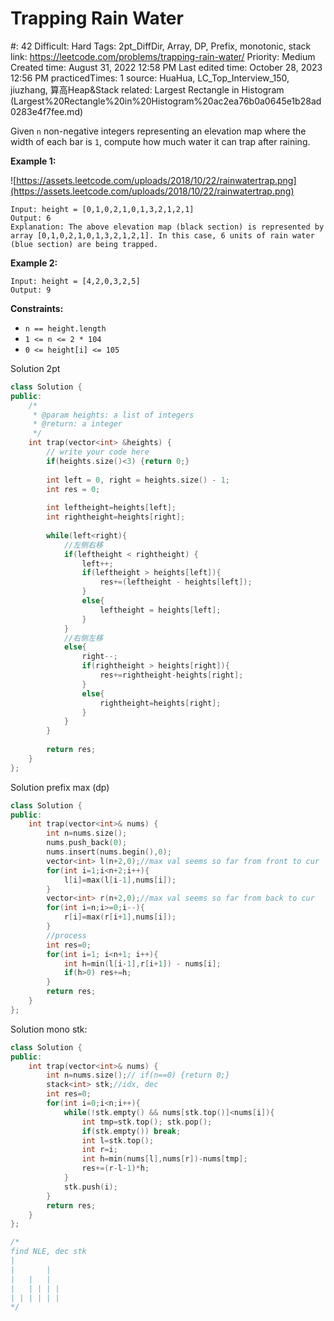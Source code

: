 # Trapping Rain Water

#: 42
Difficult: Hard
Tags: 2pt_DiffDir, Array, DP, Prefix, monotonic, stack
link: https://leetcode.com/problems/trapping-rain-water/
Priority: Medium
Created time: August 31, 2022 12:58 PM
Last edited time: October 28, 2023 12:56 PM
practicedTimes: 1
source: HuaHua, LC_Top_Interview_150, jiuzhang, 算高Heap&Stack
related: Largest Rectangle in Histogram (Largest%20Rectangle%20in%20Histogram%20ac2ea76b0a0645e1b28ad0283e4f7fee.md)

Given `n` non-negative integers representing an elevation map where the width of each bar is `1`, compute how much water it can trap after raining.

**Example 1:**

![https://assets.leetcode.com/uploads/2018/10/22/rainwatertrap.png](https://assets.leetcode.com/uploads/2018/10/22/rainwatertrap.png)

```
Input: height = [0,1,0,2,1,0,1,3,2,1,2,1]
Output: 6
Explanation: The above elevation map (black section) is represented by array [0,1,0,2,1,0,1,3,2,1,2,1]. In this case, 6 units of rain water (blue section) are being trapped.

```

**Example 2:**

```
Input: height = [4,2,0,3,2,5]
Output: 9

```

**Constraints:**

- `n == height.length`
- `1 <= n <= 2 * 104`
- `0 <= height[i] <= 105`

Solution 2pt

```cpp
class Solution {
public:
    /*
     * @param heights: a list of integers
     * @return: a integer
     */
    int trap(vector<int> &heights) {
        // write your code here
        if(heights.size()<3) {return 0;}
        
        int left = 0, right = heights.size() - 1; 
        int res = 0;
        
        int leftheight=heights[left];
        int rightheight=heights[right];
        
        while(left<right){
            //左侧右移
            if(leftheight < rightheight) {
                left++;
                if(leftheight > heights[left]){
                    res+=(leftheight - heights[left]);
                }
                else{
                    leftheight = heights[left];
                }
            }
            //右侧左移
            else{
                right--;
                if(rightheight > heights[right]){
                    res+=rightheight-heights[right];
                }
                else{
                    rightheight=heights[right];
                }
            }
        }
        
        return res;
    }
};
```

Solution prefix max (dp)

```cpp
class Solution {
public:
    int trap(vector<int>& nums) {
        int n=nums.size();
        nums.push_back(0);
        nums.insert(nums.begin(),0);
        vector<int> l(n+2,0);//max val seems so far from front to cur
        for(int i=1;i<n+2;i++){
            l[i]=max(l[i-1],nums[i]);
        }
        vector<int> r(n+2,0);//max val seems so far from back to cur
        for(int i=n;i>=0;i--){
            r[i]=max(r[i+1],nums[i]);
        }
        //process
        int res=0;
        for(int i=1; i<n+1; i++){
            int h=min(l[i-1],r[i+1]) - nums[i];
            if(h>0) res+=h;
        }
        return res;
    }
};

```

Solution mono stk:

```cpp
class Solution {
public:
    int trap(vector<int>& nums) {
        int n=nums.size();// if(n==0) {return 0;}
        stack<int> stk;//idx, dec
        int res=0;
        for(int i=0;i<n;i++){
            while(!stk.empty() && nums[stk.top()]<nums[i]){
                int tmp=stk.top(); stk.pop();
                if(stk.empty()) break;
                int l=stk.top();
                int r=i;
                int h=min(nums[l],nums[r])-nums[tmp];
                res+=(r-l-1)*h;
            }
            stk.push(i);
        }
        return res;
    }
};

/*
find NLE, dec stk
|          
|       |  
|   |   |  
|   | | | |
| | | | | |
*/
```